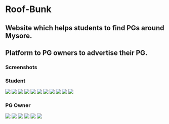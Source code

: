 # Roof-Bunk

## Website which helps students to find PGs around Mysore.
## Platform to PG owners to advertise their PG.

### Screenshots

### Student

![](/Screenshots/1.png)
![](/Screenshots/1.png)
![](/Screenshots/student/login.png)
![](/Screenshots/student/1.png)
![](/Screenshots/student/2.png)
![](/Screenshots/student/3.png)
![](/Screenshots/student/4.png)
![](/Screenshots/student/5.png)
![](/Screenshots/student/6.png)
![](/Screenshots/student/7.png)
![](/Screenshots/student/8.png)

### PG Owner 
![](/Screenshots/owner/login.png)
![](/Screenshots/owner/1.png)
![](/Screenshots/owner/2.png)
![](/Screenshots/owner/3.png)
![](/Screenshots/owner/4.png)
![](/Screenshots/owner/5.png)

